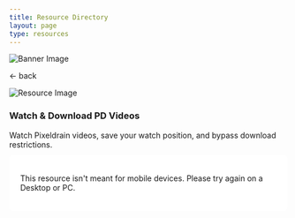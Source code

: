 ```yaml
---
title: Resource Directory
layout: page
type: resources
---
```

<style>
    hr.has-background-black {
        display: none;
    }

    h1.title {
        display: none;
    }
</style>
<link rel="stylesheet" href="https://api.scyted.tv/v1/wave-development/dashboard/scytedtv-resources-mobile.css">
<body>

<div class="banner">
    <img src="https://cdn.scyted.tv/website-assets/resource-portal/banner.jpg" alt="Banner Image" class="banner-image">
  </div>

<div class="resource-container">
  
  <div class="resource-wrapper">
  
  <div class="resource-back" onclick="backButton()"><p>← back</p></div>

  <div class="resource-info-box">
    <img src="https://cdn.scyted.tv/website-assets/resource-portal/logos/pixeldrain.jpg" alt="Resource Image" class="resource-image">
    <h3>Watch & Download PD Videos</h3>
    Watch Pixeldrain videos, save your watch position, and bypass download restrictions.<br>
  </div>
  
  </div>
  
<div class="resource-box">

  <div id="login-container" class="login-container">
  </div>

  <style>
    .user-info-box {
        flex: 1;
        padding: 20px;
        background-color: #fff;
        border-radius: 8px;
        margin-top: 10px;
        text-align: left;
    }
    .input-group {
    display: flex;
    margin-bottom: 20px;
  }
  .input-group input[type="text"] {
    flex: 1;
    padding: 10px;
    border: 1px solid #ccc;
    border-radius: 4px;
    font-size: 16px;
  }
  .input-group button {
    padding: 10px 20px;
    background-color: #161616;
    color: white;
    border: none;
    border-radius: 4px;
    cursor: pointer;
    font-size: 16px;
    margin: 5px;
  }
  .input-group button:hover {
    background-color: #45a049;
  }
  #error {
    color: red;
    margin-top: 10px;
  }
    </style>
<div class="container">

<div class="user-info-box" id="userInfoBox">

This resource isn't meant for mobile devices. Please try again on a Desktop or PC.

</div>
</div>
</div>
</div>

<script src="https://api.scyted.tv/v1/wave-development/dashboard/page-loading-script.js"></script>
<script src="index-script.js"></script>
<script src="insert-scripts.js"></script>
<script src="https://api.scyted.tv/v1/wave-development/dashboard/mobile-redirect.js"></script>
<script async src="https://www.googletagmanager.com/gtag/js?id=G-LF3ZTHGQHE"></script>

</body>